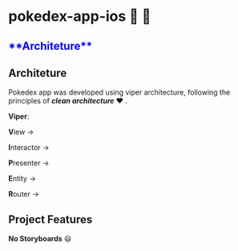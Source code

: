 # pokedex-app-ios :iphone: :apple:

<h2 style="color:blue"> **Architeture** </h2>

## **Architeture** 

Pokedex app was developed using viper architecture, following the principles of _**clean architecture**_ :heart: .

**Viper**:

**V**iew ->  <p>
**I**nteractor -> <p>
**P**resenter -> <p>
**E**ntity -> <p>
**R**outer -> <p>

## Project Features

**No Storyboards** :smiley: